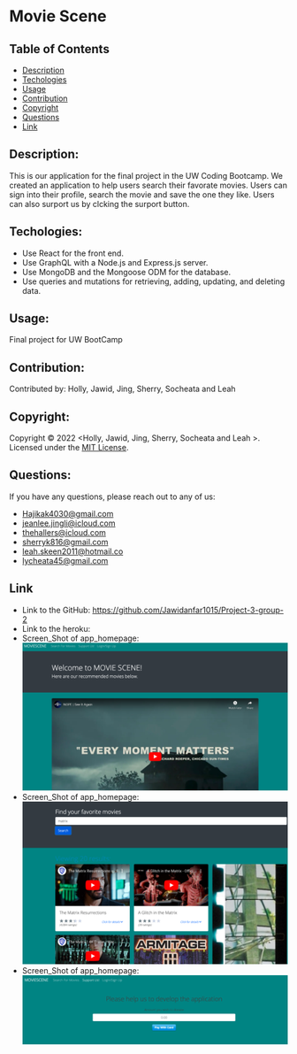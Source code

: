 # Movie Scene
## Table of Contents

- [Description](#description)
- [Techologies](#techologies)
- [Usage](#usage)
- [Contribution](#contribution)
- [Copyright](#copyright)
- [Questions](#questions)
- [Link](#link)

## Description:
This is our application for the final project in the UW Coding Bootcamp. We created an application to help users search their favorate movies. Users can sign into their profile, search the movie and save the one they like. Users can also surport us by clcking the surport button.

## Techologies:
- Use React for the front end.
- Use GraphQL with a Node.js and Express.js server.
- Use MongoDB and the Mongoose ODM for the database.
- Use queries and mutations for retrieving, adding, updating, and deleting data.


## Usage:

Final project for UW BootCamp

## Contribution:

Contributed by: Holly, Jawid, Jing, Sherry, Socheata and Leah

## Copyright:

Copyright © 2022 <Holly, Jawid, Jing, Sherry, Socheata and Leah >.
Licensed under the [MIT License](LICENSE).

## Questions:
If you have any questions, please reach out to any of us:
- Hajikak4030@gmail.com
- jeanlee.jingli@icloud.com
- thehallers@icloud.com
- sherryk816@gmail.com
- leah.skeen2011@hotmail.co
- lycheata45@gmail.com

## Link
- Link to the GitHub: https://github.com/Jawidanfar1015/Project-3-group-2
- Link to the heroku:
- Screen_Shot of app_homepage:![Screenshot of application](./images/MOVIESCENE-HomePage.png)
- Screen_Shot of app_homepage:![Screenshot of application](./images/MOVEISCENE-SearchMovie.png)
- Screen_Shot of app_homepage:![Screenshot of application](./images/MOVIESCENE-SurportUs.png)
